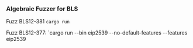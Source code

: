 ### Algebraic Fuzzer for BLS

Fuzz BLS12-381
`cargo run`

Fuzz BLS12-377:
`cargo run --bin eip2539 --no-default-features --features eip2539
